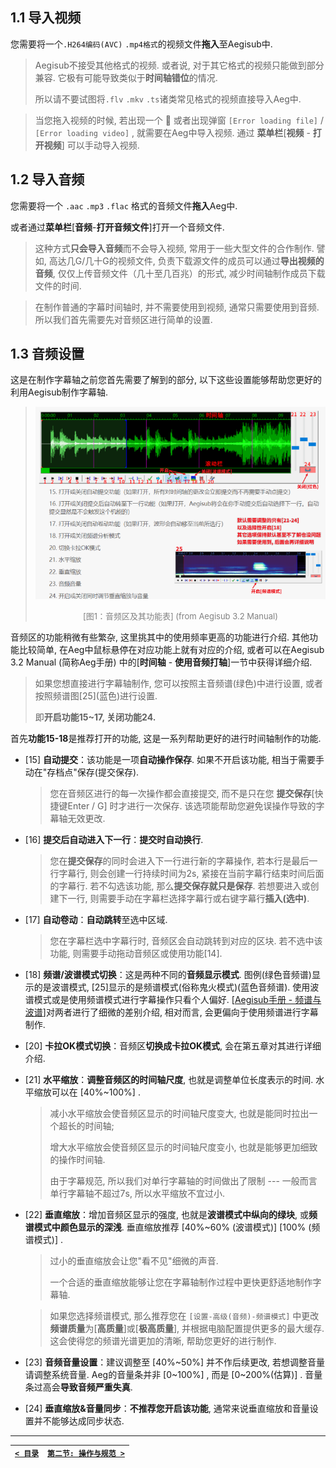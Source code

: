 ## 1.1 导入视频

您需要将一个`.H264编码(AVC)` `.mp4格式`的视频文件**拖入**至Aegisub中. 



> Aegisub不接受其他格式的视频. 或者说, 对于其它格式的视频只能做到部分兼容. 它极有可能导致类似于**时间轴错位**的情况. 
>
> 所以请不要试图将`.flv` `.mkv` `.ts`诸类常见格式的视频直接导入Aeg中. 

> 当您拖入视频的时候, 若出现一个 :no_entry_sign: ​或者出现弹窗 `[Error loading file]` / `[Error loading video]` , 就需要在Aeg中导入视频. 通过 **菜单栏**[**视频** - **打开视频**] 可以手动导入视频.



## 1.2 导入音频

您需要将一个 `.aac` `.mp3` `.flac` 格式的音频文件**拖入**Aeg中. 

或者通过**菜单栏**[**音频**-**打开音频文件**]打开一个音频文件. 



> 这种方式**只会导入音频**而不会导入视频, 常用于一些大型文件的合作制作. 譬如, 高达几G/几十G的视频文件, 负责下载源文件的成员可以通过**导出视频的音频**, 仅仅上传音频文件（几十至几百兆）的形式, 减少时间轴制作成员下载文件的时间. 

> 在制作普通的字幕时间轴时, 并不需要使用到视频, 通常只需要使用到音频. 所以我们首先需要先对音频区进行简单的设置.



## 1.3 音频设置

这是在制作字幕轴之前您首先需要了解到的部分, 以下这些设置能够帮助您更好的利用Aegisub制作字幕轴. 



> ![image-20220514194541517](../img/image-20220514194541517.png)
>
> <div align="center"><font color="gray" size=2>[图1：音频区及其功能表] (from Aegisub 3.2 Manual)</font></div>

音频区的功能稍微有些繁杂, 这里挑其中的使用频率更高的功能进行介绍. 其他功能比较简单, 在Aeg中鼠标悬停在对应功能上就有对应的介绍, 或者可以在Aegisub 3.2 Manual (简称Aeg手册) 中的[**时间轴** - **使用音频打轴**]一节中获得详细介绍. 

> 如果您想直接进行字幕轴制作, 您可以按照主音频谱(绿色)中进行设置, 或者按照频谱图[25]\(蓝色)进行设置.
>
> 即**开启功能15~17, 关闭功能24.**



首先**功能15-18**是推荐打开的功能, 这是一系列帮助更好的进行时间轴制作的功能. 

- [15] **自动提交**：该功能是一项**自动操作保存**. 如果不开启该功能, 相当于需要手动在"存档点"保存(提交保存). 

	> 您在音频区进行的每一次操作都会直接提交, 而不是只在您 **提交保存**[快捷键Enter / G] 时才进行一次保存. 该选项能帮助您避免误操作导致的字幕轴无效更改. 

- [16] **提交后自动进入下一行**：**提交时自动换行**. 

	> 您在**提交保存**的同时会进入下一行进行新的字幕操作, 若本行是最后一行字幕行, 则会创建一行持续时间为2s, 紧接在当前字幕行结束时间后面的字幕行. 
	> 若不勾选该功能, 那么**提交保存就只是保存**. 若想要进入或创建下一行, 则需要手动在字幕栏选择字幕行或右键字幕行**插入(选中)**. 

- [17] **自动卷动**：**自动跳转**至选中区域.

	> 您在字幕栏选中字幕行时, 音频区会自动跳转到对应的区块. 若不选中该功能, 则需要手动拖动音频区或使用功能[14]. 

- [18] **频谱/波谱模式切换**：这是两种不同的**音频显示模式**. 图例(绿色音频谱)显示的是波谱模式, [25]显示的是频谱模式(俗称鬼火模式)(蓝色音频谱). 使用波谱模式或是使用频谱模式进行字幕操作只看个人偏好. [[Aegisub手册 - 频谱与波谱](https://aegi.vmoe.info/docs/3.2/Timing/#section-3)]对两者进行了细微的差别介绍, 相对而言, 会更偏向于使用频谱进行字幕制作. 

- [20] **卡拉OK模式切换**：音频区**切换成卡拉OK模式**, 会在第五章对其进行详细介绍. 

- [21] **水平缩放**：**调整音频区的时间轴尺度**, 也就是调整单位长度表示的时间. 水平缩放可以在 [40%~100%] . 

	> 减小水平缩放会使音频区显示的时间轴尺度变大, 也就是能同时拉出一个超长的时间轴; 
	>
	> 增大水平缩放会使音频区显示的时间轴尺度变小, 也就是能够更加细致的操作时间轴. 
	>
	> 由于字幕规范, 所以我们对单行字幕轴的时间做出了限制 --- 一般而言单行字幕轴不超过7s, 所以水平缩放不宜过小.

- [22] **垂直缩放**：增加音频区显示的强度, 也就是**波谱模式中纵向的绿块**, 或**频谱模式中颜色显示的深浅**. 垂直缩放推荐 [40%~60% \(波谱模式)] \[100% (频谱模式)] . 

  > 过小的垂直缩放会让您"看不见"细微的声音.
  >
  > 一个合适的垂直缩放能够让您在字幕轴制作过程中更快更舒适地制作字幕轴. 

  > 如果您选择频谱模式, 那么推荐您在 `[设置-高级(音频)-频谱模式]` 中更改**频谱质量**为[**高质量**]或[**极高质量**], 并根据电脑配置提供更多的最大缓存. 这会使得您的频谱光谱更加的清晰, 帮助您更好的进行制作. 

- [23] **音频音量设置**：建议调整至 [40%\~50%] 并不作后续更改, 若想调整音量请调整系统音量. Aeg的音量条并非 [0\~100%] , 而是 [0\~200%(估算)] . 音量条过高会**导致音频严重失真**. 

- [24] **垂直缩放&音量同步**：**不推荐您开启该功能**, 通常来说垂直缩放和音量设置并不能够达成同步状态. 

---

| [`< 目录`](../README.md) | [`第二节: 操作与规范 >`](./2.%20操作和规范.md) |
| ------------------------------- | ------------------------------- |



















